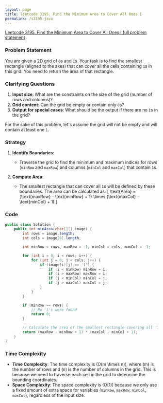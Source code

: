 ```yaml
---
layout: page
title: leetcode 3195. Find the Minimum Area to Cover All Ones I
permalink: /s3195-java
---
```

[Leetcode 3195. Find the Minimum Area to Cover All Ones I full problem statement](https://algoadvance.github.io/algoadvance/l3195)
### Problem Statement

You are given a 2D grid of `0`s and `1`s. Your task is to find the smallest rectangle (aligned to the axes) that can cover all the cells containing `1`s in this grid. You need to return the area of that rectangle.

### Clarifying Questions

1. **Input size**: What are the constraints on the size of the grid (number of rows and columns)?
2. **Grid content**: Can the grid be empty or contain only `0`s?
3. **Output for special cases**: What should be the output if there are no `1`s in the grid?

For the sake of this problem, let's assume the grid will not be empty and will contain at least one `1`.

### Strategy

1. **Identify Boundaries**: 
    - Traverse the grid to find the minimum and maximum indices for rows (`minRow` and `maxRow`) and columns (`minCol` and `maxCol`) that contain `1`s.
    
2. **Compute Area**:
    - The smallest rectangle that can cover all `1`s will be defined by these boundaries. The area can be calculated as:
      \[
      \text{Area} = (\text{maxRow} - \text{minRow} + 1) \times (\text{maxCol} - \text{minCol} + 1)
      \]

### Code

```java
public class Solution {
    public int minArea(char[][] image) {
        int rows = image.length;
        int cols = image[0].length;

        int minRow = rows, maxRow = -1, minCol = cols, maxCol = -1;

        for (int i = 0; i < rows; i++) {
            for (int j = 0; j < cols; j++) {
                if (image[i][j] == '1') {
                    if (i < minRow) minRow = i;
                    if (i > maxRow) maxRow = i;
                    if (j < minCol) minCol = j;
                    if (j > maxCol) maxCol = j;
                }
            }
        }

        if (minRow == rows) {
            // No '1's were found
            return 0;
        }

        // Calculate the area of the smallest rectangle covering all '1's
        return (maxRow - minRow + 1) * (maxCol - minCol + 1);
    }
}
```

### Time Complexity

- **Time Complexity**: The time complexity is \(O(m \times n)\), where \(m\) is the number of rows and \(n\) is the number of columns in the grid. This is because we need to traverse each cell in the grid to determine the bounding coordinates.
- **Space Complexity**: The space complexity is \(O(1)\) because we only use a fixed amount of extra space for variables (`minRow`, `maxRow`, `minCol`, `maxCol`), regardless of the input size.